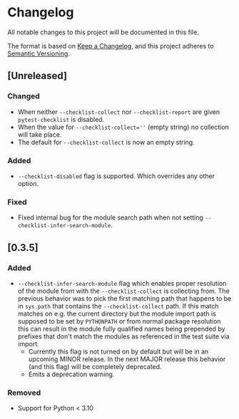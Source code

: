 # Changelog

All notable changes to this project will be documented in this file.

The format is based on [Keep a Changelog](https://keepachangelog.com/en/1.1.0/),
and this project adheres to [Semantic Versioning](https://semver.org/spec/v2.0.0.html).

## [Unreleased]

### Changed

- When neither `--checklist-collect` nor `--checklist-report` are
  given `pytest-checklist` is disabled.
- When the value for `--checklist-collect=''` (empty string) no
  collection will take place.
- The default for `--checklist-collect` is now an empty string.

### Added

- `--checklist-disabled` flag is supported. Which overrides any other
  option.

### Fixed

- Fixed internal bug for the module search path when not setting
  `--checklist-infer-search-module`.

## [0.3.5]

### Added

- `--checklist-infer-search-module` flag which enables proper
  resolution of the module from with the `--checklist-collect` is
  collecting from. The previous behavior was to pick the first
  matching path that happens to be in `sys.path` that contains the
  `--checklist-collect` path. If this match matches on e.g. the
  current directory but the module import path is supposed to be set
  by `PYTHONPATH` or from normal package resolution this can result in
  the module fully qualified names being prepended by prefixes that
  don't match the modules as referenced in the test suite via import.
  - Currently this flag is not turned on by default but will be in an
    upcoming MINOR release. In the next MAJOR release this behavior
    (and this flag) will be completely deprecated.
  - Emits a deprecation warning.

### Removed

- Support for Python < 3.10
